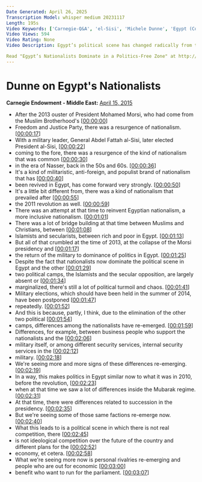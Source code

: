 ```yaml
---
Date Generated: April 26, 2025
Transcription Model: whisper medium 20231117
Length: 195s
Video Keywords: ['Carnegie-Q&A', 'el-Sisi', 'Michele Dunne', 'Egypt (Country)']
Video Views: 594
Video Rating: None
Video Description: Egypt’s political scene has changed radically from the vigorous pluralism that followed the 2011 uprising; in 2015 the Islamist and secular groups that won those elections are excluded or marginalized.

Read "Egypt’s Nationalists Dominate in a Politics-Free Zone" at http://carnegieendowment.org/2015/04/15/egypt-s-nationalists-dominate-in-politics-free-zone/i75a.
---
```


# Dunne on Egypt's Nationalists
**Carnegie Endowment - Middle East:** [April 15, 2015](https://www.youtube.com/watch?v=9pBYULsGbJI)
*  After the 2013 ouster of President Mohamed Morsi, who had come from the Muslim Brotherhood's [[00:00:00](https://www.youtube.com/watch?v=9pBYULsGbJI&t=0.0s)]
*  Freedom and Justice Party, there was a resurgence of nationalism. [[00:00:17](https://www.youtube.com/watch?v=9pBYULsGbJI&t=17.1s)]
*  With a military leader, General Abdel Fattah al-Sisi, later elected President al-Sisi, [[00:00:22](https://www.youtube.com/watch?v=9pBYULsGbJI&t=22.5s)]
*  coming to the fore, there was a resurgence of the kind of nationalism that was common [[00:00:30](https://www.youtube.com/watch?v=9pBYULsGbJI&t=30.0s)]
*  in the era of Nasser, back in the 50s and 60s. [[00:00:36](https://www.youtube.com/watch?v=9pBYULsGbJI&t=36.019999999999996s)]
*  It's a kind of militaristic, anti-foreign, and populist brand of nationalism that has [[00:00:40](https://www.youtube.com/watch?v=9pBYULsGbJI&t=40.22s)]
*  been revived in Egypt, has come forward very strongly. [[00:00:50](https://www.youtube.com/watch?v=9pBYULsGbJI&t=50.300000000000004s)]
*  It's a little bit different from, there was a kind of nationalism that prevailed after [[00:00:55](https://www.youtube.com/watch?v=9pBYULsGbJI&t=55.06s)]
*  the 2011 revolution as well. [[00:00:59](https://www.youtube.com/watch?v=9pBYULsGbJI&t=59.260000000000005s)]
*  There was an attempt at that time to reinvent Egyptian nationalism, a more inclusive nationalism. [[00:01:01](https://www.youtube.com/watch?v=9pBYULsGbJI&t=61.42s)]
*  There was a lot of bridge building at that time between Muslims and Christians, between [[00:01:08](https://www.youtube.com/watch?v=9pBYULsGbJI&t=68.22s)]
*  Islamists and secularists, between rich and poor in Egypt. [[00:01:13](https://www.youtube.com/watch?v=9pBYULsGbJI&t=73.02000000000001s)]
*  But all of that crumbled at the time of 2013, at the collapse of the Morsi presidency and [[00:01:17](https://www.youtube.com/watch?v=9pBYULsGbJI&t=77.74s)]
*  the return of the military to dominance of politics in Egypt. [[00:01:25](https://www.youtube.com/watch?v=9pBYULsGbJI&t=85.14s)]
*  Despite the fact that nationalists now dominate the political scene in Egypt and the other [[00:01:29](https://www.youtube.com/watch?v=9pBYULsGbJI&t=89.5s)]
*  two political camps, the Islamists and the secular opposition, are largely absent or [[00:01:34](https://www.youtube.com/watch?v=9pBYULsGbJI&t=94.74s)]
*  marginalized, there's still a lot of political turmoil and chaos. [[00:01:41](https://www.youtube.com/watch?v=9pBYULsGbJI&t=101.34s)]
*  Military elections, which should have been held in the summer of 2014, have been postponed [[00:01:47](https://www.youtube.com/watch?v=9pBYULsGbJI&t=107.42s)]
*  repeatedly. [[00:01:52](https://www.youtube.com/watch?v=9pBYULsGbJI&t=112.74000000000001s)]
*  And this is because, partly, I think, due to the elimination of the other two political [[00:01:54](https://www.youtube.com/watch?v=9pBYULsGbJI&t=114.18s)]
*  camps, differences among the nationalists have re-emerged. [[00:01:59](https://www.youtube.com/watch?v=9pBYULsGbJI&t=119.94s)]
*  Differences, for example, between business people who support the nationalists and the [[00:02:06](https://www.youtube.com/watch?v=9pBYULsGbJI&t=126.34s)]
*  military itself, or among different security services, internal security services in the [[00:02:12](https://www.youtube.com/watch?v=9pBYULsGbJI&t=132.82s)]
*  military. [[00:02:18](https://www.youtube.com/watch?v=9pBYULsGbJI&t=138.17999999999998s)]
*  We're seeing more and more signs of these differences re-emerging. [[00:02:19](https://www.youtube.com/watch?v=9pBYULsGbJI&t=139.17999999999998s)]
*  In a way, this makes politics in Egypt similar now to what it was in 2010, before the revolution, [[00:02:23](https://www.youtube.com/watch?v=9pBYULsGbJI&t=143.5s)]
*  when at that time we saw a lot of differences inside the Mubarak regime. [[00:02:31](https://www.youtube.com/watch?v=9pBYULsGbJI&t=151.34s)]
*  At that time, there were differences related to succession in the presidency. [[00:02:35](https://www.youtube.com/watch?v=9pBYULsGbJI&t=155.82s)]
*  But we're seeing some of those same factions re-emerge now. [[00:02:40](https://www.youtube.com/watch?v=9pBYULsGbJI&t=160.86s)]
*  What this leads to is a political scene in which there is not real competition, there [[00:02:45](https://www.youtube.com/watch?v=9pBYULsGbJI&t=165.70000000000002s)]
*  is not ideological competition over the future of the country and different plans for the [[00:02:52](https://www.youtube.com/watch?v=9pBYULsGbJI&t=172.26000000000002s)]
*  economy, et cetera. [[00:02:58](https://www.youtube.com/watch?v=9pBYULsGbJI&t=178.3s)]
*  What we're seeing more now is personal rivalries re-emerging and people who are out for economic [[00:03:00](https://www.youtube.com/watch?v=9pBYULsGbJI&t=180.34s)]
*  benefit who want to run for the parliament. [[00:03:07](https://www.youtube.com/watch?v=9pBYULsGbJI&t=187.78s)]
